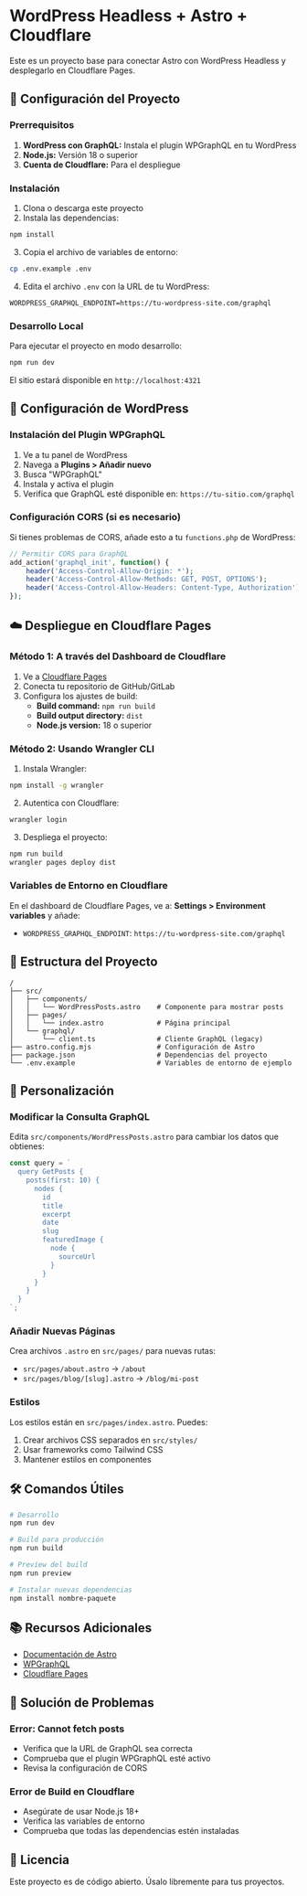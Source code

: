 # WordPress Headless + Astro + Cloudflare

Este es un proyecto base para conectar Astro con WordPress Headless y desplegarlo en Cloudflare Pages.

## 🚀 Configuración del Proyecto

### Prerrequisitos

1. **WordPress con GraphQL:** Instala el plugin WPGraphQL en tu WordPress
2. **Node.js:** Versión 18 o superior
3. **Cuenta de Cloudflare:** Para el despliegue

### Instalación

1. Clona o descarga este proyecto
2. Instala las dependencias:
```bash
npm install
```

3. Copia el archivo de variables de entorno:
```bash
cp .env.example .env
```

4. Edita el archivo `.env` con la URL de tu WordPress:
```
WORDPRESS_GRAPHQL_ENDPOINT=https://tu-wordpress-site.com/graphql
```

### Desarrollo Local

Para ejecutar el proyecto en modo desarrollo:

```bash
npm run dev
```

El sitio estará disponible en `http://localhost:4321`

## 📝 Configuración de WordPress

### Instalación del Plugin WPGraphQL

1. Ve a tu panel de WordPress
2. Navega a **Plugins > Añadir nuevo**
3. Busca "WPGraphQL"
4. Instala y activa el plugin
5. Verifica que GraphQL esté disponible en: `https://tu-sitio.com/graphql`

### Configuración CORS (si es necesario)

Si tienes problemas de CORS, añade esto a tu `functions.php` de WordPress:

```php
// Permitir CORS para GraphQL
add_action('graphql_init', function() {
    header('Access-Control-Allow-Origin: *');
    header('Access-Control-Allow-Methods: GET, POST, OPTIONS');
    header('Access-Control-Allow-Headers: Content-Type, Authorization');
});
```

## ☁️ Despliegue en Cloudflare Pages

### Método 1: A través del Dashboard de Cloudflare

1. Ve a [Cloudflare Pages](https://pages.cloudflare.com/)
2. Conecta tu repositorio de GitHub/GitLab
3. Configura los ajustes de build:
   - **Build command:** `npm run build`
   - **Build output directory:** `dist`
   - **Node.js version:** 18 o superior

### Método 2: Usando Wrangler CLI

1. Instala Wrangler:
```bash
npm install -g wrangler
```

2. Autentica con Cloudflare:
```bash
wrangler login
```

3. Despliega el proyecto:
```bash
npm run build
wrangler pages deploy dist
```

### Variables de Entorno en Cloudflare

En el dashboard de Cloudflare Pages, ve a:
**Settings > Environment variables** y añade:

- `WORDPRESS_GRAPHQL_ENDPOINT`: `https://tu-wordpress-site.com/graphql`

## 📁 Estructura del Proyecto

```
/
├── src/
│   ├── components/
│   │   └── WordPressPosts.astro    # Componente para mostrar posts
│   ├── pages/
│   │   └── index.astro             # Página principal
│   └── graphql/
│       └── client.ts               # Cliente GraphQL (legacy)
├── astro.config.mjs                # Configuración de Astro
├── package.json                    # Dependencias del proyecto
└── .env.example                    # Variables de entorno de ejemplo
```

## 🔧 Personalización

### Modificar la Consulta GraphQL

Edita `src/components/WordPressPosts.astro` para cambiar los datos que obtienes:

```javascript
const query = `
  query GetPosts {
    posts(first: 10) {
      nodes {
        id
        title
        excerpt
        date
        slug
        featuredImage {
          node {
            sourceUrl
          }
        }
      }
    }
  }
`;
```

### Añadir Nuevas Páginas

Crea archivos `.astro` en `src/pages/` para nuevas rutas:
- `src/pages/about.astro` → `/about`
- `src/pages/blog/[slug].astro` → `/blog/mi-post`

### Estilos

Los estilos están en `src/pages/index.astro`. Puedes:
1. Crear archivos CSS separados en `src/styles/`
2. Usar frameworks como Tailwind CSS
3. Mantener estilos en componentes

## 🛠️ Comandos Útiles

```bash
# Desarrollo
npm run dev

# Build para producción
npm run build

# Preview del build
npm run preview

# Instalar nuevas dependencias
npm install nombre-paquete
```

## 📚 Recursos Adicionales

- [Documentación de Astro](https://docs.astro.build/)
- [WPGraphQL](https://www.wpgraphql.com/)
- [Cloudflare Pages](https://pages.cloudflare.com/)

## 🐛 Solución de Problemas

### Error: Cannot fetch posts
- Verifica que la URL de GraphQL sea correcta
- Comprueba que el plugin WPGraphQL esté activo
- Revisa la configuración de CORS

### Error de Build en Cloudflare
- Asegúrate de usar Node.js 18+
- Verifica las variables de entorno
- Comprueba que todas las dependencias estén instaladas

## 📄 Licencia

Este proyecto es de código abierto. Úsalo libremente para tus proyectos.

